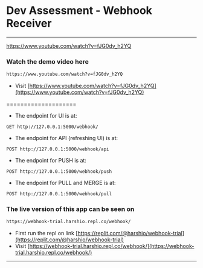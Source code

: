 # Dev Assessment - Webhook Receiver

*******************

https://www.youtube.com/watch?v=fJG0dv_h2YQ
### Watch the demo video here
```bash
https://www.youtube.com/watch?v=fJG0dv_h2YQ
```
* Visit [https://www.youtube.com/watch?v=fJG0dv_h2YQ](https://www.youtube.com/watch?v=fJG0dv_h2YQ)

====================

* The endpoint for UI is at:
```
GET http://127.0.0.1:5000/webhook/
```

* The endpoint for API (refreshing UI) is at:
```
POST http://127.0.0.1:5000/webhook/api
```

* The endpoint for PUSH is at:
```
POST http://127.0.0.1:5000/webhook/push
```

* The endpoint for PULL and MERGE is at:
```
POST http://127.0.0.1:5000/webhook/pull
```

### The live version of this app can be seen on 
```bash
https://webhook-trial.harshio.repl.co/webhook/
```
* First run the repl on link [https://replit.com/@harshio/webhook-trial](https://replit.com/@harshio/webhook-trial)
* Visit [https://webhook-trial.harshio.repl.co/webhook/](https://webhook-trial.harshio.repl.co/webhook/)

*******************
